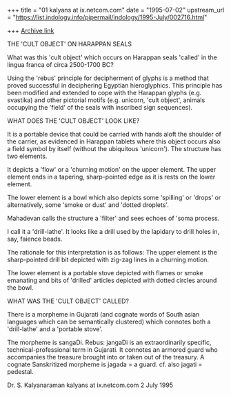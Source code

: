 +++
title = "01 kalyans at ix.netcom.com"
date = "1995-07-02"
upstream_url = "https://list.indology.info/pipermail/indology/1995-July/002716.html"

+++
[Archive link](https://list.indology.info/pipermail/indology/1995-July/002716.html)

THE 'CULT OBJECT' ON HARAPPAN SEALS

What was this 'cult object' which occurs on Harappan 
seals 'called' in the lingua franca of circa 
2500-1700 BC?

Using the 'rebus' principle for decipherment of 
glyphs is a method that proved successful in 
deciphering Egyptian hieroglyphics. This principle 
has been modified and extended to cope with the 
Harappan glyphs (e.g. svastika) and other pictorial 
motifs (e.g. unicorn, 'cult object', animals 
occupying the 'field' of the seals with inscribed 
sign sequences).

WHAT DOES THE 'CULT OBJECT' LOOK LIKE?

It is a portable device that could be carried with 
hands aloft the shoulder of the carrier, as evidenced 
in Harappan tablets where this object occurs also a 
field symbol by itself (without the ubiquitous 
'unicorn'). The structure has two elements.

It depicts a 'flow' or a 'churning motion' on the 
upper element. The upper element ends in a tapering, 
sharp-pointed edge as it is rests  on the lower 
element.

The lower element is a bowl which also depicts some 
'spilling' or 'drops' or alternatively, some 'smoke 
or dust' and 'dotted droplets'.

Mahadevan calls the structure a 'filter' and sees 
echoes of 'soma process.

I call it a 'drill-lathe'. It looks like a drill used 
by the lapidary to drill holes in, say, faience 
beads. 

The rationale for this interpretation is as follows: 
The upper element is the sharp-pointed drill bit 
depicted with zig-zag lines in a churning motion. 

The lower element is a portable stove depicted with 
flames or smoke emanating and bits of 'drilled' 
articles depicted with dotted circles around the 
bowl.

WHAT WAS THE 'CULT OBJECT' CALLED?

There is a morpheme in Gujarati (and cognate words of 
South asian languages which can be semantically 
clustered) which connotes both a 'drill-lathe' and a 
'portable stove'.

The morpheme is sangaDi. Rebus: jangaDi is an 
extraordinarily specific, technical-professional term 
in Gujarati. It connotes an armored guard who 
accompanies the treasure brought into or taken out of 
the treasury. A cognate Sanskritized morpheme is 
jagada = a guard. cf. also jagati = pedestal.

Dr. S. Kalyanaraman kalyans at ix.netcom.com 2 July 1995





